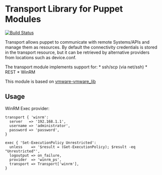 # Transport Library for Puppet Modules

[![Build Status](https://travis-ci.org/nanliu/puppet-transport.png?branch=master)](https://travis-ci.org/nanliu/puppet-transport)

Transport allows puppet to communicate with remote Systems/APIs and manage them as resources. By default the connectivity credentials is stored in the transport resource, but it can be retrieved by alternative providers from locations such as device.conf.

The transport module implements support for:
    * ssh/scp (via net/ssh)
    * REST
    * WinRM

This module is based on [vmware-vmware_lib](https://github.com/vmware/vmware-vmware_lib.git)

## Usage

WinRM Exec provider:
```puppet
transport { 'winrm':
  server   => '192.168.1.1',
  username => 'administrator',
  password => 'password',
}

exec { 'Set-ExecutionPolicy Unrestricted':
  unless    => '$result = (Get-ExecutionPolicy); $result -eq "Unrestricted"',
  logoutput => on_failure,
  provider  => 'winrm_ps',
  transport => Transport['winrm'],
}
```
